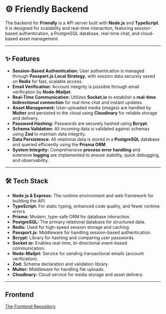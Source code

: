 # ⚙️ Friendly Backend

The backend for **Friendly** is a API server built with **Node.js** and **TypeScript**. It is designed for scalability and real-time interaction, featuring session-based authentication, a PostgreSQL database, real-time chat, and cloud-based asset management.

---

## ✨ Features

* **Session-Based Authentication:** User authentication is managed through **Passport.js Local Strategy**, with session data securely saved on **Redis** for fast, scalable access.
* **Email Verification:** Account integrity is possible through email verification by **Node-Mailjet**.
* **Real-Time Communication:** Utilizes **Socket.io** to establish a **real-time bidirectional connection** for real-time chat and instant updates.
* **Asset Management:** User-uploaded media (images) are handled by **Multer** and persisted to the cloud using **Cloudinary** for reliable storage and delivery.
* **Password Hashing:** Passwords are securely hashed using **Bcrypt**.
* **Schema Validation:** All incoming data is validated against schemas using **Zod** to maintain data integrity.
* **Data Persistence:** All relational data is stored in a **PostgreSQL** database and queried efficiently using the **Prisma ORM**.
* **System Integrity:** Comprehensive **process error handling** and extensive **logging** are implemented to ensure stability, quick debugging, and observability.

---

## 🛠️ Tech Stack

* **Node.js & Express:** The runtime environment and web framework for building the API.
* **TypeScript:** For static typing, enhanced code quality, and fewer runtime errors.
* **Prisma:** Modern, type-safe ORM for database interaction.
* **PostgreSQL:** The primary relational database for structured data.
* **Redis:** Used for high-speed session storage and caching.
* **Passport.js:** Middleware for handling session-based authentication.
* **Bcrypt:** Library for hashing and comparing user passwords.
* **Socket.io:** Enables real-time, bi-directional event-based communication.
* **Node-Mailjet:** Service for sending transactional emails (account verification).
* **Zod:** Schema declaration and validation library.
* **Multer:** Middleware for handling file uploads.
* **Cloudinary:** Cloud service for media storage and asset delivery.

---

## Frontend

[The Frontend Repository](https://github.com/FaridMo99/SPA)
